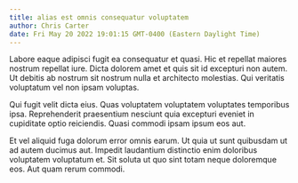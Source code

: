 ```yaml
---
title: alias est omnis consequatur voluptatem
author: Chris Carter
date: Fri May 20 2022 19:01:15 GMT-0400 (Eastern Daylight Time)
---
```

Labore eaque adipisci fugit ea consequatur et quasi. Hic et repellat maiores nostrum repellat iure. Dicta dolorem amet et quis sit id excepturi non autem. Ut debitis ab nostrum sit nostrum nulla et architecto molestias. Qui veritatis voluptatum vel non ipsam voluptas.

 Qui fugit velit dicta eius. Quas voluptatem voluptatem voluptates temporibus ipsa. Reprehenderit praesentium nesciunt quia excepturi eveniet in cupiditate optio reiciendis. Quasi commodi ipsam ipsum eos aut.

 Et vel aliquid fuga dolorum error omnis earum. Ut quia ut sunt quibusdam ut ad autem ducimus aut. Impedit laudantium distinctio enim doloribus voluptatem voluptatum et. Sit soluta ut quo sint totam neque doloremque eos. Aut quam rerum commodi.